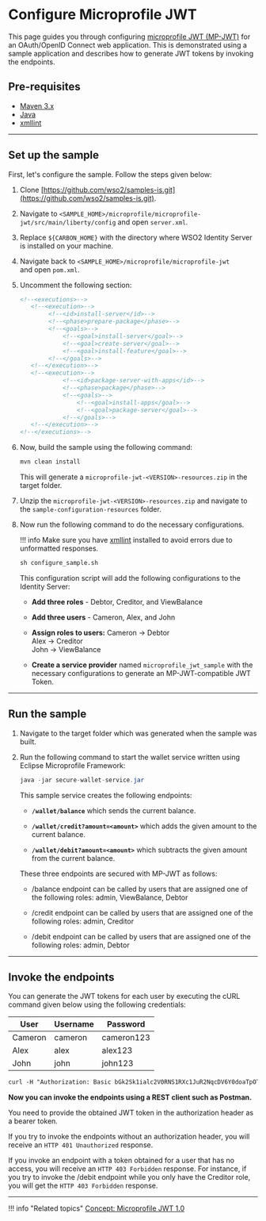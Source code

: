 # Configure Microprofile JWT

This page guides you through configuring [microprofile JWT (MP-JWT)]({{base_path}}/references/concepts/authentication/microprofile-jwt/) for an OAuth/OpenID Connect web application. This is demonstrated using a sample application and describes how to generate JWT tokens by invoking the endpoints.

## Pre-requisites

- [Maven 3.x](https://maven.apache.org/download.cgi)
- [Java](https://www.oracle.com/java/technologies/javase-downloads.html)
- [xmllint](http://xmlsoft.org/xmllint.html)
    
----

## Set up the sample

First, let's configure the sample. Follow the steps given below:

1.  Clone [https://github.com/wso2/samples-is.git](https://github.com/wso2/samples-is.git).

2.  Navigate to `<SAMPLE_HOME>/microprofile/microprofile-jwt/src/main/liberty/config` and open `server.xml`.

3.  Replace `${CARBON_HOME}` with the directory where WSO2 Identity Server is installed on your machine.

4.  Navigate back to `<SAMPLE_HOME>/microprofile/microprofile-jwt` and open `pom.xml`. 
    
5.  Uncomment the following section:

    ``` xml
    <!--<executions>-->
       <!--<execution>-->
            <!--<id>install-server</id>-->
            <!--<phase>prepare-package</phase>-->
            <!--<goals>-->
                <!--<goal>install-server</goal>-->
                <!--<goal>create-server</goal>-->
                <!--<goal>install-feature</goal>-->
            <!--</goals>-->
       <!--</execution>-->
       <!--<execution>-->
                <!--<id>package-server-with-apps</id>-->
                <!--<phase>package</phase>-->
                <!--<goals>-->
                    <!--<goal>install-apps</goal>-->
                    <!--<goal>package-server</goal>-->
                <!--</goals>-->
       <!--</execution>-->
    <!--</executions>-->
    ```

6.  Now, build the sample using the following command:

    ``` xml
    mvn clean install
    ```

    This will generate a `microprofile-jwt-<VERSION>-resources.zip` in the target folder.

7.  Unzip the `microprofile-jwt-<VERSION>-resources.zip` and navigate to the `sample-configuration-resources` folder.
    
8.  Now run the following command to do the necessary configurations.

    !!! info 
        Make sure you have [xmllint](http://www.xmlsoft.org/downloads.html) installed to avoid errors due to unformatted responses.

    ``` xml
    sh configure_sample.sh
    ```

    This configuration script will add the following configurations to
    the Identity Server:

    -   **Add three roles** - Debtor, Creditor, and ViewBalance

    -   **Add three users** - Cameron, Alex, and John

    -   **Assign roles to users:**
        Cameron -\> Debtor  
        Alex -\> Creditor  
        John -\> ViewBalance

    -   **Create a service provider** named `microprofile_jwt_sample` with the necessary configurations to generate an MP-JWT-compatible JWT Token.

----

## Run the sample

1.  Navigate to the target folder which was generated when the sample
    was built.

2.  Run the following command to start the wallet service written using
    Eclipse Microprofile Framework:

    ``` java
    java -jar secure-wallet-service.jar
    ```

    This sample service creates the following endpoints:

    -   **`/wallet/balance`** which sends the current balance.

    -   **`/wallet/credit?amount=<amount>`** which adds the given amount to the current balance.

    -   **`/wallet/debit?amount=<amount>`** which subtracts the given amount from the current balance.

    These three endpoints are secured with MP-JWT as follows:

    -   /balance endpoint can be called by users that are assigned one of the following roles: admin, ViewBalance, Debtor

    -   /credit endpoint can be called by users that are assigned one of the following roles: admin, Creditor

    -   /debit endpoint can be called by users that are assigned one of the following roles: admin, Debtor

-----

## Invoke the endpoints

You can generate the JWT tokens for each user by executing the cURL
command given below using the following credentials:

| User    | Username | Password   |
|---------|----------|------------|
| Cameron | cameron  | cameron123 |
| Alex    | alex     | alex123    |
| John    | john     | john123    |

``` xml
curl -H "Authorization: Basic bGk2Sk1ialc2V0RNS1RXc1JuR2NqcDV6Y0doaTpOTUIzRUFmeGg0WXZTVHFiYjNpTWtvbmdBSGpX" -H "Content-Type: application/x-www-form-urlencoded" -k -d "grant_type=password&username=<username>&password=<password>&scope=openid" https://localhost:9443/oauth2/token
```

**Now you can invoke the endpoints using a REST client such as Postman.**

You need to provide the obtained JWT token in the authorization header as a bearer token.

If you try to invoke the endpoints without an authorization header, you will receive an `HTTP 401 Unauthorized` response.

If you invoke an endpoint with a token obtained for a user that has no access, you will receive an `HTTP 403 Forbidden` response. For instance, if you try to invoke the /debit endpoint while you only have the Creditor role, you will get the `HTTP 403 Forbidden` response.

---

!!! info "Related topics"
    [Concept: Microprofile JWT 1.0]({{base_path}}/references/concepts/authentication/microprofile-jwt/)